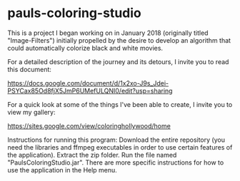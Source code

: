 # pauls-coloring-studio
This is a project I began working on in January 2018 (originally titled "Image-Filters") initially propelled by the desire to develop an algorithm that could automatically colorize black and white movies. 

For a detailed description of the journey and its detours, I invite you to read this document:

https://docs.google.com/document/d/1x2xo-J9s_Jdei-PSYCax85Od8fjX5JmP6UMefULQNI0/edit?usp=sharing

For a quick look at some of the things I've been able to create, I invite you to view my gallery:

https://sites.google.com/view/coloringhollywood/home

Instructions for running this program:
Download the entire repository (you need the libraries and ffmpeg executables in order to use certain features of the application).
Extract the zip folder.
Run the file named "PaulsColoringStudio.jar".
There are more specific instructions for how to use the application in the Help menu.
